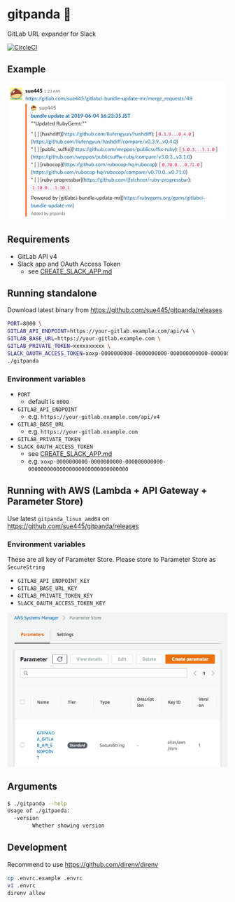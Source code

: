 # gitpanda :panda_face:
GitLab URL expander for Slack

[![CircleCI](https://circleci.com/gh/sue445/gitpanda/tree/master.svg?style=svg&circle-token=f42c3df848d11f83347750c71494c0e14e7732dc)](https://circleci.com/gh/sue445/gitpanda/tree/master)

## Example
![example](img/example.png)

## Requirements
* GitLab API v4
* Slack app and OAuth Access Token
  * see [CREATE_SLACK_APP.md](CREATE_SLACK_APP.md)
  
## Running standalone
Download latest binary from https://github.com/sue445/gitpanda/releases

```bash
PORT=8000 \
GITLAB_API_ENDPOINT=https://your-gitlab.example.com/api/v4 \
GITLAB_BASE_URL=https://your-gitlab.example.com \
GITLAB_PRIVATE_TOKEN=xxxxxxxxxx \
SLACK_OAUTH_ACCESS_TOKEN=xoxp-0000000000-0000000000-000000000000-00000000000000000000000000000000 \
./gitpanda
```

### Environment variables
* `PORT`
  * default is `8000`
* `GITLAB_API_ENDPOINT`
  * e.g. `https://your-gitlab.example.com/api/v4`
* `GITLAB_BASE_URL`
  * e.g. `https://your-gitlab.example.com`
* `GITLAB_PRIVATE_TOKEN`
* `SLACK_OAUTH_ACCESS_TOKEN`
  * see [CREATE_SLACK_APP.md](CREATE_SLACK_APP.md)
  * e.g. `xoxp-0000000000-0000000000-000000000000-00000000000000000000000000000000`

## Running with AWS (Lambda + API Gateway + Parameter Store)
Use latest `gitpanda_linux_amd64` on https://github.com/sue445/gitpanda/releases

### Environment variables
These are all key of Parameter Store. Please store to Parameter Store as `SecureString`

* `GITLAB_API_ENDPOINT_KEY`
* `GITLAB_BASE_URL_KEY`
* `GITLAB_PRIVATE_TOKEN_KEY`
* `SLACK_OAUTH_ACCESS_TOKEN_KEY`

![aws parameter_store](img/aws-parameter_store.png)

## Arguments
```bash
$ ./gitpanda --help
Usage of ./gitpanda:
  -version
    	Whether showing version
```

## Development
Recommend to use https://github.com/direnv/direnv

```bash
cp .envrc.example .envrc
vi .envrc
direnv allow
```
